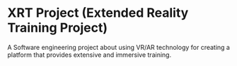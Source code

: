 # XRT Project (Extended Reality Training Project)

A Software engineering project about using VR/AR technology for creating a platform that provides extensive and immersive training.
